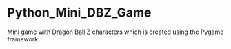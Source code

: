 # Python_Mini_DBZ_Game
Mini game with Dragon Ball Z characters which is created using the Pygame framework.
